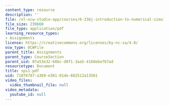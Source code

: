 ```yaml
---
content_type: resource
description: ''
file: /ol-ocw-studio-app/courses/6-336j-introduction-to-numerical-simulation-sma-5211-fall-2003/71076787a369e36101de682512a13561_sps1.pdf
file_size: 239660
file_type: application/pdf
learning_resource_types:
- Assignments
license: https://creativecommons.org/licenses/by-nc-sa/4.0/
ocw_type: OCWFile
parent_title: Assignments
parent_type: CourseSection
parent_uid: 07a53e32-68bc-d0f1-3aa5-4168ebe767ad
resourcetype: Document
title: sps1.pdf
uid: 71076787-a369-e361-01de-682512a13561
video_files:
  video_thumbnail_file: null
video_metadata:
  youtube_id: null
---
```

